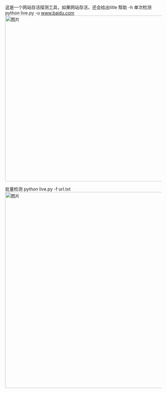 这是一个网站存活探测工具，如果网站存活，还会给出title
帮助 -h
单次检测 python live.py -u www.baidu.com
<img width="1300" height="532" alt="图片" src="https://github.com/user-attachments/assets/c219ec94-b8c2-4a6a-9b1e-57a0c59644b7" />

批量检测 python live.py -f url.txt
<img width="1393" height="629" alt="图片" src="https://github.com/user-attachments/assets/3b2e92db-e8b6-4cb0-8403-0e9ef4874bfe" />
